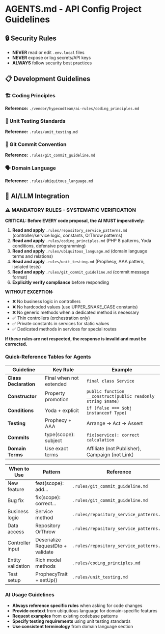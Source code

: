 # AGENTS.md - API Config Project Guidelines

## 🔒 Security Rules
- **NEVER** read or edit `.env.local` files
- **NEVER** expose or log secrets/API keys
- **ALWAYS** follow security best practices

## 📋 Development Guidelines

### 🏗️ Coding Principles
**Reference:** `./vendor/hypecodteam/ai-rules/coding_principles.md`  

### 🧪 Unit Testing Standards
**Reference:** `.rules/unit_testing.md`

### 📝 Git Commit Convention
**Reference:** `.rules/git_commit_guideline.md`  


### 🗣️ Domain Language
**Reference:** `.rules/ubiquitous_language.md`

## 🤖 AI/LLM Integration

### ⚠️ MANDATORY RULES - SYSTEMATIC VERIFICATION

**CRITICAL: Before EVERY code proposal, the AI MUST imperatively:**

1. **Read and apply** `.rules/repository_service_patterns.md` (controller/service logic, constants, OrThrow patterns)
2. **Read and apply** `.rules/coding_principles.md` (PHP 8 patterns, Yoda conditions, defensive programming)
3. **Read and apply** `.rules/ubiquitous_language.md` (domain language terms and relations)
4. **Read and apply** `.rules/unit_testing.md` (Prophecy, AAA pattern, isolated tests)
5. **Read and apply** `.rules/git_commit_guideline.md` (commit message format)
6. **Explicitly verify compliance** before responding

**WITHOUT EXCEPTION:**
- ❌ No business logic in controllers
- ❌ No hardcoded values (use UPPER_SNAKE_CASE constants)
- ❌ No generic methods when a dedicated method is necessary
- ✅ Thin controllers (orchestration only)
- ✅ Private constants in services for static values
- ✅ Dedicated methods in services for special routes

**If these rules are not respected, the response is invalid and must be corrected.**

### Quick-Reference Tables for Agents

| Guideline | Key Rule | Example |
|-----------|----------|---------|
| **Class Declaration** | Final when not extended | `final class Service` |
| **Constructor** | Property promotion | `public function __construct(public readonly string $name)` |
| **Conditions** | Yoda + explicit | `if (false === $obj instanceof Type)` |
| **Testing** | Prophecy + AAA | Arrange → Act → Assert |
| **Commits** | type(scope): subject | `fix(service): correct calculation` |
| **Domain Terms** | Use exact terms | Affiliate (not Publisher), Campaign (not Link) |

| When to Use | Pattern | Reference |
|-------------|---------|-----------|
| New feature | feat(scope): add... | `.rules/git_commit_guideline.md` |
| Bug fix | fix(scope): correct... | `.rules/git_commit_guideline.md` |
| Business logic | Service method | `.rules/repository_service_patterns.md` |
| Data access | Repository OrThrow | `.rules/repository_service_patterns.md` |
| Controller input | Deserialize RequestDto + validate | `.rules/repository_service_patterns.md` |
| Entity validation | Rich model methods | `.rules/coding_principles.md` |
| Test setup | ProphecyTrait + setUp() | `.rules/unit_testing.md` |

### AI Usage Guidelines
- **Always reference specific rules** when asking for code changes
- **Provide context** from ubiquitous language for domain-specific features
- **Request examples** from existing codebase patterns
- **Specify testing requirements** using unit testing standards
- **Use consistent terminology** from domain language section
